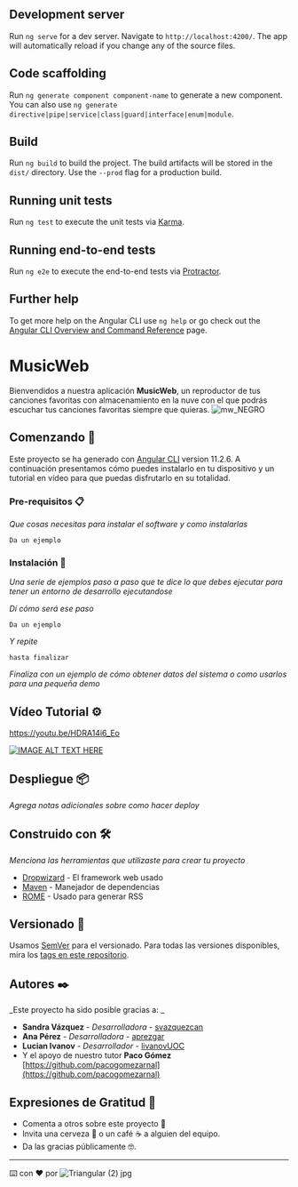 ## Development server

Run `ng serve` for a dev server. Navigate to `http://localhost:4200/`. The app will automatically reload if you change any of the source files.

## Code scaffolding

Run `ng generate component component-name` to generate a new component. You can also use `ng generate directive|pipe|service|class|guard|interface|enum|module`.

## Build

Run `ng build` to build the project. The build artifacts will be stored in the `dist/` directory. Use the `--prod` flag for a production build.

## Running unit tests

Run `ng test` to execute the unit tests via [Karma](https://karma-runner.github.io).

## Running end-to-end tests

Run `ng e2e` to execute the end-to-end tests via [Protractor](http://www.protractortest.org/).

## Further help

To get more help on the Angular CLI use `ng help` or go check out the [Angular CLI Overview and Command Reference](https://angular.io/cli) page.
# MusicWeb

Bienvendidos a nuestra aplicación **MusicWeb**, un reproductor de tus canciones favoritas con almacenamiento en la nuve con el que podrás escuchar tus canciones favoritas siempre que quieras.
![mw_NEGRO](https://user-images.githubusercontent.com/63413295/120095170-c3080c00-c124-11eb-974e-de590308c3a1.png)



## Comenzando 🚀

Este proyecto se ha generado con [Angular CLI](https://github.com/angular/angular-cli) version 11.2.6. A continuación presentamos cómo puedes instalarlo en tu dispositivo y un tutorial en vídeo para que puedas disfrutarlo en su totalidad. 


### Pre-requisitos 📋

_Que cosas necesitas para instalar el software y como instalarlas_

```
Da un ejemplo
```

### Instalación 🔧

_Una serie de ejemplos paso a paso que te dice lo que debes ejecutar para tener un entorno de desarrollo ejecutandose_

_Dí cómo será ese paso_

```
Da un ejemplo
```

_Y repite_

```
hasta finalizar
```

_Finaliza con un ejemplo de cómo obtener datos del sistema o como usarlos para una pequeña demo_

## Vídeo Tutorial ⚙️
https://youtu.be/HDRA14i6_Eo

[![IMAGE ALT TEXT HERE](https://img.youtube.com/vi/HDRA14i6_Eo/0.jpg)](https://www.youtube.com/watch?v=HDRA14i6_Eo)




## Despliegue 📦

_Agrega notas adicionales sobre como hacer deploy_

## Construido con 🛠️

_Menciona las herramientas que utilizaste para crear tu proyecto_

* [Dropwizard](http://www.dropwizard.io/1.0.2/docs/) - El framework web usado
* [Maven](https://maven.apache.org/) - Manejador de dependencias
* [ROME](https://rometools.github.io/rome/) - Usado para generar RSS

## Versionado 📌

Usamos [SemVer](http://semver.org/) para el versionado. Para todas las versiones disponibles, mira los [tags en este repositorio](https://github.com/tu/proyecto/tags).

## Autores ✒️

_Este proyecto ha sido posible gracias a: _

* **Sandra Vázquez** - *Desarrolladora* - [svazquezcan](https://github.com/svazquezcan)
* **Ana Pérez** - *Desarrolladora* - [aprezgar](https://github.com/aprezgar)
* **Lucian Ivanov** - *Desarrollador* - [livanovUOC](https://github.com/livanovUOC)
* Y el apoyo de nuestro tutor **Paco Gómez** [https://github.com/pacogomezarnal](https://github.com/pacogomezarnal)

## Expresiones de Gratitud 🎁

* Comenta a otros sobre este proyecto 📢
* Invita una cerveza 🍺 o un café ☕ a alguien del equipo. 
* Da las gracias públicamente 🤓.

---
⌨️ con ❤️ por ![Triangular (2) jpg](https://user-images.githubusercontent.com/63413295/120093660-04e08480-c11c-11eb-8f5e-14107c74e987.png)

